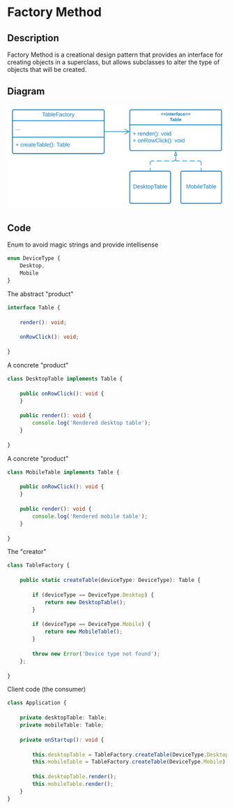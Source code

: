 # Factory Method

## Description

Factory Method is a creational design pattern that provides an interface for creating objects in a superclass, but allows subclasses to alter the type of objects that will be created.

## Diagram

![](../../.gitbook/assets/factory-method.svg)

## Code

Enum to avoid magic strings and provide intellisense

```typescript
enum DeviceType {
    Desktop,
    Mobile
}
```

The abstract "product"

```typescript
interface Table {

    render(): void;

    onRowClick(): void;

}
```

A concrete "product"

```typescript
class DesktopTable implements Table {

    public onRowClick(): void {
    }

    public render(): void {
        console.log('Rendered desktop table');
    }

}
```

A concrete "product"

```typescript
class MobileTable implements Table {

    public onRowClick(): void {
    }

    public render(): void {
        console.log('Rendered mobile table');
    }

}
```

The "creator"

```typescript
class TableFactory {

    public static createTable(deviceType: DeviceType): Table {

        if (deviceType == DeviceType.Desktop) {
            return new DesktopTable();
        }

        if (deviceType == DeviceType.Mobile) {
            return new MobileTable();
        }

        throw new Error('Device type not found');
    };

}
```

Client code (the consumer)

```typescript
class Application {

    private desktopTable: Table;
    private mobileTable: Table;

    private onStartup(): void {

        this.desktopTable = TableFactory.createTable(DeviceType.Desktop);
        this.mobileTable = TableFactory.createTable(DeviceType.Mobile);

        this.desktopTable.render();
        this.mobileTable.render();
    }
}
```
